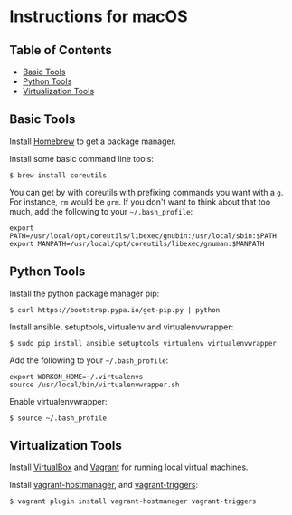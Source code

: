 # Instructions for macOS

## Table of Contents

* [Basic Tools](#basic-tools)
* [Python Tools](#python-tools)
* [Virtualization Tools](#virtualization-tools)

## Basic Tools

Install [Homebrew](http://brew.sh/) to get a package manager.

Install some basic command line tools:

```shell
$ brew install coreutils
```

You can get by with coreutils with prefixing commands you want with a `g`. For instance, `rm` would be `grm`. If you don't want to think about that too much, add the following to your `~/.bash_profile`:

```shell
export PATH=/usr/local/opt/coreutils/libexec/gnubin:/usr/local/sbin:$PATH
export MANPATH=/usr/local/opt/coreutils/libexec/gnuman:$MANPATH
```

## Python Tools

Install the python package manager pip:

```shell
$ curl https://bootstrap.pypa.io/get-pip.py | python
```

Install ansible, setuptools, virtualenv and virtualenvwrapper:

```shell
$ sudo pip install ansible setuptools virtualenv virtualenvwrapper
```

Add the following to your `~/.bash_profile`:

```shell
export WORKON_HOME=~/.virtualenvs
source /usr/local/bin/virtualenvwrapper.sh
```

Enable virtualenvwrapper:

```shell
$ source ~/.bash_profile
```

## Virtualization Tools

Install [VirtualBox](https://www.virtualbox.org/wiki/Downloads) and [Vagrant](https://www.vagrantup.com/downloads.html) for running local virtual machines.

Install [vagrant-hostmanager](https://github.com/devopsgroup-io/vagrant-hostmanager), and [vagrant-triggers](https://github.com/emyl/vagrant-triggers):

```shell
$ vagrant plugin install vagrant-hostmanager vagrant-triggers
```
